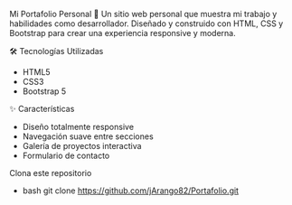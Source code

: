 Mi Portafolio Personal 🚀
Un sitio web personal que muestra mi trabajo y habilidades como desarrollador. Diseñado y construido con HTML, CSS y Bootstrap para crear una experiencia responsive y moderna.

🛠 Tecnologías Utilizadas

- HTML5
- CSS3
- Bootstrap 5


✨ Características

- Diseño totalmente responsive
- Navegación suave entre secciones
- Galería de proyectos interactiva
- Formulario de contacto


Clona este repositorio
- bash
    git clone https://github.com/jArango82/Portafolio.git
